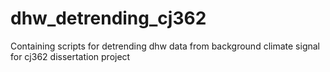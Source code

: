 # dhw_detrending_cj362
Containing scripts for detrending dhw data from background climate signal for cj362 dissertation project
